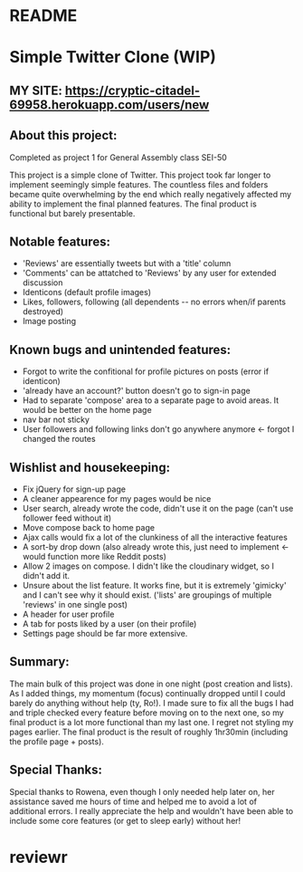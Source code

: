 # README

# Simple Twitter Clone (WIP)

## MY SITE: https://cryptic-citadel-69958.herokuapp.com/users/new


## About this project:
Completed as project 1 for General Assembly class SEI-50

This project is a simple clone of Twitter. This project took far longer to implement seemingly simple features. The countless files and folders became quite overwhelming by the end which really negatively affected my ability to implement the final planned features. The final product is functional but barely presentable.

## Notable features:
- 'Reviews' are essentially tweets but with a 'title' column  
- 'Comments' can be attatched to 'Reviews' by any user for extended discussion
- Identicons (default profile images)
- Likes, followers, following (all dependents -- no errors when/if parents destroyed)
- Image posting


## Known bugs and unintended features:
- Forgot to write the confitional for profile pictures on posts (error if identicon)
- 'already have an account?' button doesn't go to sign-in page
- Had to separate 'compose' area to a separate page to avoid areas. It would be better on the home page 
- nav bar not sticky
- User followers and following links don't go anywhere anymore <- forgot I changed the routes 

## Wishlist and housekeeping: 
- Fix jQuery for sign-up page 
- A cleaner appearence for my pages would be nice 
- User search, already wrote the code, didn't use it on the page (can't use follower feed without it)
- Move compose back to home page
- Ajax calls would fix a lot of the clunkiness of all the interactive features
- A sort-by drop down (also already wrote this, just need to implement <- would function more like Reddit posts)
- Allow 2 images on compose. I didn't like the cloudinary widget, so I didn't add it. 
- Unsure about the list feature. It works fine, but it is extremely 'gimicky' and I can't see why it should exist. ('lists' are groupings of multiple 'reviews' in one single post)
- A header for user profile
- A tab for posts liked by a user (on their profile)
- Settings page should be far more extensive. 


## Summary:
The main bulk of this project was done in one night (post creation and lists). As I added things, my momentum (focus) continually dropped until I could barely do anything without help (ty, Ro!). I made sure to fix all the bugs I had and triple checked every feature before moving on to the next one, so my final product is a lot more functional than my last one. I regret not styling my pages earlier. The final product is the result of roughly 1hr30min (including the profile page + posts).  


## Special Thanks:
Special thanks to Rowena, even though I only needed help later on, her assistance saved me hours of time and helped me to avoid a lot of additional errors. I really appreciate the help and wouldn't have been able to include some core features (or get to sleep early) without her!


# reviewr
